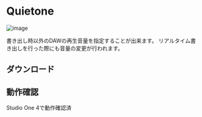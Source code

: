# Quietone
![image](https://github.com/user-attachments/assets/3ecf2bf1-bd48-4308-a8e3-2b4536524e2b)

書き出し時以外のDAWの再生音量を指定することが出来ます。
リアルタイム書き出しを行った際にも音量の変更が行われます。

## ダウンロード

## 動作確認
Studio One 4で動作確認済
